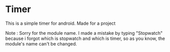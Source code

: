 # Timer
This is a simple timer for android. Made for a project

Note : Sorry for the module name. I made a mistake by typing "Stopwatch" because i forgot which is stopwatch and which is timer, so as you know, the module's name can't be changed.
